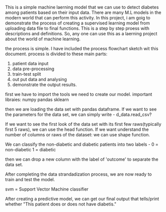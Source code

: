 This is a simple machine laerning model that we can use to detect diabetes among patients based on their input data. 
There are many M.L models in the modern world that can perform this activity.
In this project, i am goig to demonstrate the process of creating a supervised learning model from uploading data file to final functions.
This is a step by step proess with descriptions and definitions. So, any one can use this as a laerning project about the world of machine learning.

the process is simple.
I have included the process flowchart sketch wit this document.
process is divided to these main parts:
1. patient data input
2. data pre-processing
3. train-test split
4. out put data and analysing
5. demonstrate the output results.

first we have to import the tools we need to create our model.
important libraies:
numpy
pandas
sklearn

then we are loading the data set with pandas dataframe.
If we want to see the parameters for the data set, we can simply write - d_data.read_csv?

If we want to see the first look of the data set with its first few raws(typically first 5 raws), we can use the head function.
If we want understand the number of columns or raws of the dataset: we can use shape function.

We can classify the non-diabetic and diabetic patients into two labels - 
0 = non-diabetic
1 = diabetic

then we can drop a new column with the label of 'outcome' to separate the data set.

After completing the data strandadization process, we are now ready to train and test the model.

svm = Support Vector Machine classifier

After creating a predictive model, we can get our final output that tells/print whether "This patient does or does not have diabetis."
